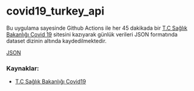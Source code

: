 # covid19_turkey_api

Bu uygulama sayesinde Github Actions ile her 45 dakikada bir <a href="https://covid19.saglik.gov.tr/">T.C Sağlık Bakanlığı Covid 19</a> sitesini kazıyarak günlük verileri JSON formatında dataset dizinin altında kaydedilmektedir.

<a href="https://raw.githubusercontent.com/duhanbayrak/covid19_turkey_api/master/dataset/data.json">JSON</a>

<h3>Kaynaklar:</h3>

<ul>
    <li><a href="https://covid19.saglik.gov.tr/">T.C Sağlık Bakanlığı Covid19</a></li>
</ul>
